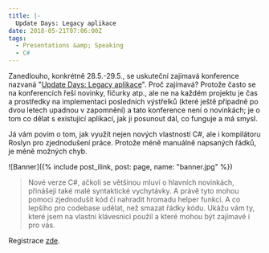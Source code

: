 ```yaml
---
title: |-
  Update Days: Legacy aplikace
date: 2018-05-21T07:06:00Z
tags:
  - Presentations &amp; Speaking
  - C#
---
```

Zanedlouho, konkrétně 28.5.-29.5., se uskuteční zajímavá konference nazvaná "[Update Days: Legacy aplikace][1]". Proč zajímavá? Protože často se na konferencích řeší novinky, fičurky atp., ale ne na každém projektu je čas a prostředky na implementaci posledních výstřelků (které ještě případně po dvou letech upadnou v zapomnění) a tato konference není o novinkách; je o tom co dělat s existující aplikací, jak ji posunout dál, co funguje a má smysl.

<!-- excerpt -->

Já vám povím o tom, jak využít nejen nových vlastností C#, ale i kompilátoru Roslyn pro zjednodušení práce. Protože méně manuálně napsaných řádků, je méně možných chyb.

![Banner]({% include post_ilink, post: page, name: "banner.jpg" %})

> Nové verze C#, ačkoli se většinou mluví o hlavních novinkách, přinášejí také malé syntaktické vychytávky. A právě tyto mohou pomoci zjednodušit kód či nahradit hromadu helper funkcí. A co lepšího pro codebase udělat, než smazat řádky kódu. Ukážu vám ty, které jsem na vlastní klávesnici použil a které mohou být zajímavé i pro vás.

Registrace [zde][2].

[1]: https://legacyapp.updatedays.cz/
[2]: https://legacyapp.updatedays.cz/cs/registration
